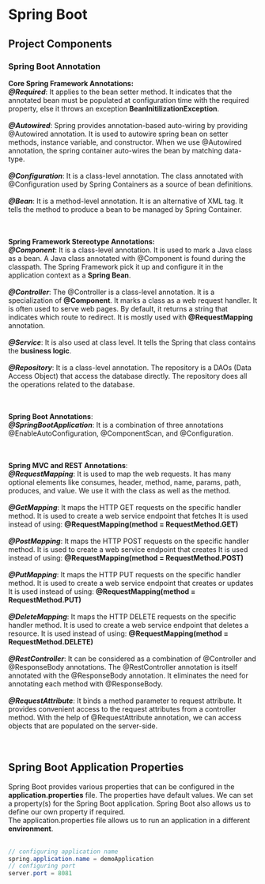 # Spring Boot
## Project Components
### Spring Boot Annotation
**Core Spring Framework Annotations:**<br/>
***@Required***: It applies to the bean setter method. It indicates that the annotated bean must be populated at configuration time with the required property, else it throws an exception **BeanInitilizationException**.<br/><br/>
***@Autowired***: Spring provides annotation-based auto-wiring by providing @Autowired annotation. It is used to autowire spring bean on setter methods, instance variable, and constructor. When we use @Autowired annotation, the spring container auto-wires the bean by matching data-type.<br/><br/>
***@Configuration***: It is a class-level annotation. The class annotated with @Configuration used by Spring Containers as a source of bean definitions.<br/><br/>
***@Bean***: It is a method-level annotation. It is an alternative of XML <bean> tag. It tells the method to produce a bean to be managed by Spring Container.<br/><br/><br/>
  
**Spring Framework Stereotype Annotations:**<br/>
***@Component***: It is a class-level annotation. It is used to mark a Java class as a bean. A Java class annotated with @Component is found during the classpath. The Spring Framework pick it up and configure it in the application context as a **Spring Bean**.<br/><br/>
***@Controller***: The @Controller is a class-level annotation. It is a specialization of **@Component**. It marks a class as a web request handler. It is often used to serve web pages. By default, it returns a string that indicates which route to redirect. It is mostly used with **@RequestMapping** annotation.<br/><br/>
***@Service***: It is also used at class level. It tells the Spring that class contains the **business logic**.<br/><br/>
***@Repository***: It is a class-level annotation. The repository is a DAOs (Data Access Object) that access the database directly. The repository does all the operations related to the database.<br/><br/><br/>

**Spring Boot Annotations**:<br/>
***@SpringBootApplication***: It is a combination of three annotations @EnableAutoConfiguration, @ComponentScan, and @Configuration.<br/><br/><br/>

**Spring MVC and REST Annotations**:<br/>
***@RequestMapping***: It is used to map the web requests. It has many optional elements like consumes, header, method, name, params, path, produces, and value. We use it with the class as well as the method.<br/><br/>
***@GetMapping***: It maps the HTTP GET requests on the specific handler method. It is used to create a web service endpoint that fetches It is used instead of using: **@RequestMapping(method = RequestMethod.GET)**<br/><br/>
***@PostMapping***: It maps the HTTP POST requests on the specific handler method. It is used to create a web service endpoint that creates It is used instead of using: **@RequestMapping(method = RequestMethod.POST)**<br/><br/>
***@PutMapping***: It maps the HTTP PUT requests on the specific handler method. It is used to create a web service endpoint that creates or updates It is used instead of using: **@RequestMapping(method = RequestMethod.PUT)**<br/><br/>
***@DeleteMapping***: It maps the HTTP DELETE requests on the specific handler method. It is used to create a web service endpoint that deletes a resource. It is used instead of using: **@RequestMapping(method = RequestMethod.DELETE)**<br/><br/>
***@RestController***: It can be considered as a combination of @Controller and @ResponseBody annotations. The @RestController annotation is itself annotated with the @ResponseBody annotation. It eliminates the need for annotating each method with @ResponseBody.<br/><br/>
***@RequestAttribute***: It binds a method parameter to request attribute. It provides convenient access to the request attributes from a controller method. With the help of @RequestAttribute annotation, we can access objects that are populated on the server-side.<br/><br/><br/>

## Spring Boot Application Properties
Spring Boot provides various properties that can be configured in the **application.properties** file. The properties have default values. We can set a property(s) for the Spring Boot application. Spring Boot also allows us to define our own property if required.<br/>
The application.properties file allows us to run an application in a different **environment**.<br/><br/>
```java
// configuring application name  
spring.application.name = demoApplication  
// configuring port  
server.port = 8081
```

<br/>
